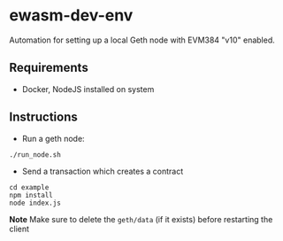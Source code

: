 # ewasm-dev-env
Automation for setting up a local Geth node with EVM384 "v10" enabled.

## Requirements
* Docker, NodeJS installed on system

## Instructions
* Run a geth node:

```
./run_node.sh
```

* Send a transaction which creates a contract
```
cd example
npm install
node index.js
``` 

**Note** Make sure to delete the `geth/data` (if it exists) before restarting the client
